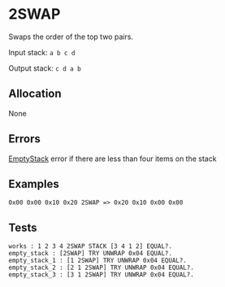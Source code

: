 # 2SWAP

Swaps the order of the top two pairs.

Input stack: `a b c d`

Output stack: `c d a b`

## Allocation

None

## Errors

[EmptyStack](./ERRORS/EmptyStack.md) error if there are less than four items on the stack

## Examples

```
0x00 0x00 0x10 0x20 2SWAP => 0x20 0x10 0x00 0x00
```

## Tests

```test
works : 1 2 3 4 2SWAP STACK [3 4 1 2] EQUAL?.
empty_stack : [2SWAP] TRY UNWRAP 0x04 EQUAL?.
empty_stack_1 : [1 2SWAP] TRY UNWRAP 0x04 EQUAL?.
empty_stack_2 : [2 1 2SWAP] TRY UNWRAP 0x04 EQUAL?.
empty_stack_3 : [3 1 2SWAP] TRY UNWRAP 0x04 EQUAL?.
```